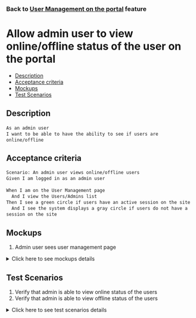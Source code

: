 ### Back to [User Management on the portal](/../../) feature

# Allow admin user to view online/offline status of the user on the portal

- [Description](#description)
- [Acceptance criteria](#acceptance-criteria)
- [Mockups](#mockups)
- [Test Scenarios](#test-scenarios)

## Description

    As an admin user
    I want to be able to have the ability to see if users are online/offline

## Acceptance criteria

    Scenario: An admin user views online/offline users
    Given I am logged in as an admin user
	
    When I am on the User Management page
      And I view the Users/Admins list
    Then I see a green circle if users have an active session on the site
      And I see the system displays a gray circle if users do not have a session on the site
    
## Mockups

1. Admin user sees user management page

<details>
  <summary>Click here to see mockups details</summary>

**1. Admin user sees user management page:**

![User management page](/products/sport_news_portal/web_application_features/user_management/images/user_management_page.png)

</details>

## Test Scenarios

1. Verify that admin is able to view online status of the users
2. Verify that admin is able to view offline status of the users

<details>
  <summary>Click here to see test scenarios details</summary>

### **#1. Verify that admin is able to view online status of the users**

|#|Steps|Expected Result
------|-------|----------
|1|Go to Sport News site|
|2|Log in your admin account|
|3|Observe User Management menu item|
|4|Go to User Management page|
|5|Observe the Users/Admins list|
|6|Check if the status of the user is shown as a green cycle|The system displays a green circle if users have an active session on the site

### **#2. Verify that admin is able to view offline status of the users**

|#|Steps|Expected Result
------|-------|----------
|1|Go to Sport News site|
|2|Log in your admin account|
|3|Observe User Management menu item|
|4|Go to User Management page|
|5|Observe the Users/Admins list|
|6|Check if the status of the user is shown as a gray cycle|The system displays a gray circle if users have an active session on the site

</details>
